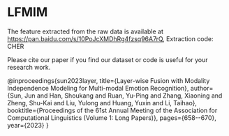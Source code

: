 # LFMIM

The feature extracted from the raw data is available at https://pan.baidu.com/s/10PoJcXMDhRg4fzsq96A7rQ, Extraction code: CHER


Please cite our paper if you find our dataset or code is useful for your research work.

@inproceedings{sun2023layer,
  title={Layer-wise Fusion with Modality Independence Modeling for Multi-modal Emotion Recognition},
  author={Sun, Jun and Han, Shoukang and Ruan, Yu-Ping and Zhang, Xiaoning and Zheng, Shu-Kai and Liu, Yulong and Huang, Yuxin and Li, Taihao},
  booktitle={Proceedings of the 61st Annual Meeting of the Association for Computational Linguistics (Volume 1: Long Papers)},
  pages={658--670},
  year={2023}
}
